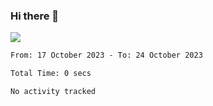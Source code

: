 ### Hi there 👋️

![](https://komarev.com/ghpvc/?username=Loner1024)

<!--START_SECTION:waka-->

```txt
From: 17 October 2023 - To: 24 October 2023

Total Time: 0 secs

No activity tracked
```

<!--END_SECTION:waka-->



